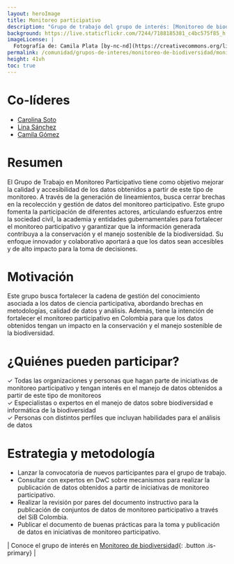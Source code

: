 ```yaml
---
layout: heroImage
title: Monitoreo participativo
description: "Grupo de trabajo del grupo de interés: [Monitoreo de biodiversidad](/comunidad/grupos-de-interes/monitoreo-de-biodiversidad){: .button}"
background: https://live.staticflickr.com/7244/7188185381_c4bc575f85_h.jpg
imageLicense: |
  Fotografía de: Camila Plata [by-nc-nd](https://creativecommons.org/licenses/by-nc-nd/2.0/)  vía [Flickr](https://www.flickr.com/photos/camisilver/7188185381/) 
permalink: /comunidad/grupos-de-interes/monitoreo-de-biodiversidad/monitoreo-participativo
height: 41vh
toc: true
---
```


# Co-líderes

- [Carolina Soto](https://orcid.org/0000-0003-4288-8047)
- [Lina Sánchez](https://www.researchgate.net/profile/Lina-Sanchez-Clavijo)
- [Camila Gómez](https://orcid.org/0000-0002-2770-5794)


# Resumen

El Grupo de Trabajo en Monitoreo Participativo tiene como objetivo mejorar la calidad y accesibilidad de los datos obtenidos a partir de este tipo de monitoreo. A través de la generación de lineamientos, busca cerrar brechas en la recolección y gestión de datos del monitoreo participativo. Este grupo fomenta la participación de diferentes actores, articulando esfuerzos entre la sociedad civil, la academia y entidades gubernamentales para fortalecer el monitoreo participativo y garantizar que la información generada contribuya a la conservación y el manejo sostenible de la biodiversidad. Su enfoque innovador y colaborativo aportará a que los datos sean accesibles y de alto impacto para la toma de decisiones.

# Motivación

Este grupo busca fortalecer la cadena de gestión del conocimiento asociada a los datos de ciencia participativa, abordando brechas en metodologías, calidad de datos y análisis. Además, tiene la intención de fortalecer el monitoreo participativo en Colombia para que los datos obtenidos tengan un impacto en la conservación y el manejo sostenible de la biodiversidad.

# ¿Quiénes pueden participar?

✓ Todas las organizaciones y personas que hagan parte de iniciativas de monitoreo participativo y tengan interés en el manejo de datos obtenidos a partir de este tipo de monitoreos
<br>
✓ Especialistas o expertos en el manejo de datos sobre biodiversidad e informática de la biodiversidad
<br>
✓ Personas con distintos perfiles que incluyan habilidades para el análisis de datos

# Estrategia y metodología

- Lanzar la convocatoria de nuevos participantes para el grupo de trabajo.
- Consultar con expertos en DwC sobre mecanismos para realizar la publicación de datos obtenidos a partir de iniciativas de monitoreo participativo.
- Realizar la revisión por pares del documento instructivo para la publicación de conjuntos de datos de monitoreo participativo a través del SiB Colombia.
- Publicar el documento de buenas prácticas para la toma y publicación de datos en iniciativas de monitoreo participativo.

| Conoce el grupo de interés en [Monitoreo de biodiversidad](/comunidad/grupos-de-interes/monitoreo-de-biodiversidad){: .button .is-primary} |


